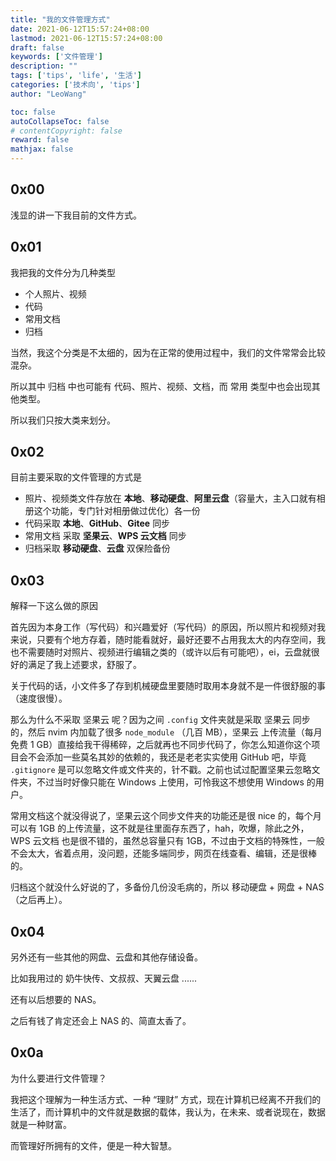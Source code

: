 ```yaml
---
title: "我的文件管理方式"
date: 2021-06-12T15:57:24+08:00
lastmod: 2021-06-12T15:57:24+08:00
draft: false
keywords: ['文件管理']
description: ""
tags: ['tips', 'life', '生活']
categories: ['技术向', 'tips']
author: "LeoWang"

toc: false
autoCollapseToc: false
# contentCopyright: false
reward: false
mathjax: false
---
```




## 0x00

浅显的讲一下我目前的文件方式。



<!--more-->



## 0x01

我把我的文件分为几种类型

- 个人照片、视频
- 代码
- 常用文档
- 归档



当然，我这个分类是不太细的，因为在正常的使用过程中，我们的文件常常会比较混杂。

所以其中 归档 中也可能有 代码、照片、视频、文档，而 常用 类型中也会出现其他类型。

所以我们只按大类来划分。



## 0x02

目前主要采取的文件管理的方式是

- 照片、视频类文件存放在 **本地**、**移动硬盘**、**阿里云盘**（容量大，主入口就有相册这个功能，专门针对相册做过优化）各一份
- 代码采取 **本地**、**GitHub**、**Gitee** 同步
- 常用文档 采取 **坚果云**、**WPS 云文档** 同步
- 归档采取 **移动硬盘**、**云盘** 双保险备份



## 0x03

解释一下这么做的原因



首先因为本身工作（写代码）和兴趣爱好（写代码）的原因，所以照片和视频对我来说，只要有个地方存着，随时能看就好，最好还要不占用我太大的内存空间，我也不需要随时对照片、视频进行编辑之类的（或许以后有可能吧），ei，云盘就很好的满足了我上述要求，舒服了。



关于代码的话，小文件多了存到机械硬盘里要随时取用本身就不是一件很舒服的事（速度很慢）。

那么为什么不采取 坚果云 呢？因为之间 `.config` 文件夹就是采取 坚果云 同步的，然后 nvim 内加载了很多 `node_module` （几百 MB），坚果云 上传流量（每月免费 1 GB）直接给我干得稀碎，之后就再也不同步代码了，你怎么知道你这个项目会不会添加一些莫名其妙的依赖的，我还是老老实实使用 GitHub 吧，毕竟 `.gitignore` 是可以忽略文件或文件夹的，针不戳。之前也试过配置坚果云忽略文件夹，不过当时好像只能在 Windows 上使用，可怜我这不想使用 Windows 的用户。



常用文档这个就没得说了，坚果云这个同步文件夹的功能还是很 nice 的，每个月可以有 1GB 的上传流量，这不就是往里面存东西了，hah，吹爆，除此之外，WPS 云文档 也是很不错的，虽然总容量只有 1GB，不过由于文档的特殊性，一般不会太大，省着点用，没问题，还能多端同步，网页在线查看、编辑，还是很棒的。



归档这个就没什么好说的了，多备份几份没毛病的，所以 移动硬盘 + 网盘 + NAS（之后再上）。



## 0x04

另外还有一些其他的网盘、云盘和其他存储设备。

比如我用过的 奶牛快传、文叔叔、天翼云盘 ......

还有以后想要的 NAS。

之后有钱了肯定还会上 NAS 的、简直太香了。



## 0x0a

为什么要进行文件管理？

我把这个理解为一种生活方式、一种 “理财” 方式，现在计算机已经离不开我们的生活了，而计算机中的文件就是数据的载体，我认为，在未来、或者说现在，数据就是一种财富。

而管理好所拥有的文件，便是一种大智慧。
